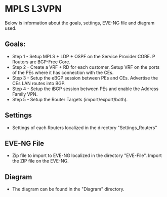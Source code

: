 # MPLS L3VPN

Below is information about the goals, settings, EVE-NG file and diagram used.

## Goals:

- Step 1 - Setup MPLS + LDP + OSPF on the Service Provider CORE. P Routers are BGP-Free Core.
- Step 2 - Create a VRF + RD for each customer. Setup VRF on the ports of the PEs where it has connection with the CEs.
- Step 3 - Setup the eBGP session between PEs and CEs. Advertise the CEs LAN routes into BGP.
- Step 4 - Setup the iBGP session between PEs and enable the Address Family VPN.
- Step 5 - Setup the Router Targets (import/export/both).

## Settings

- Settings of each Routers localized in the directory "Settings_Routers"

## EVE-NG File

- Zip file to import to EVE-NG localized in the directory "EVE-File". Import the ZIP file on the EVE-NG.

## Diagram

- The diagram can be found in the "Diagram" directory.





